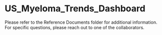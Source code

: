 # US_Myeloma_Trends_Dashboard
Please refer to the Reference Documents folder for additional information.
For specific questions, please reach out to one of the collaborators.
